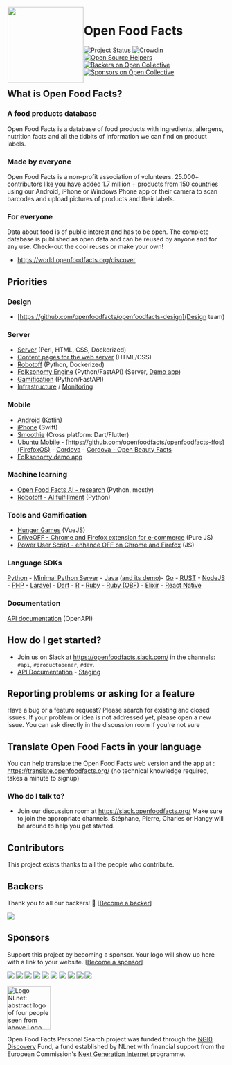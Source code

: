 <img height='175' src="https://static.openfoodfacts.org/images/svg/openfoodfacts-logo-en.svg" align="left" hspace="1" vspace="1">

# Open Food Facts

[![Project Status](http://opensource.box.com/badges/active.svg)](http://opensource.box.com/badges)
[![Crowdin](https://d322cqt584bo4o.cloudfront.net/openfoodfacts/localized.svg)](https://translate.openfoodfacts.org/)
[![Open Source Helpers](https://www.codetriage.com/openfoodfacts/openfoodfacts-server/badges/users.svg)](https://www.codetriage.com/openfoodfacts/openfoodfacts-server)
[![Backers on Open Collective](https://opencollective.com/openfoodfacts-server/backers/badge.svg)](#backers)
[![Sponsors on Open Collective](https://opencollective.com/openfoodfacts-server/sponsors/badge.svg)](#sponsors)


## What is Open Food Facts?

### A food products database

Open Food Facts is a database of food products with ingredients, allergens, nutrition facts and all the tidbits of information we can find on product labels.

### Made by everyone

Open Food Facts is a non-profit association of volunteers.
25.000+ contributors like you have added 1.7 million + products from 150 countries using our Android, iPhone or Windows Phone app or their camera to scan barcodes and upload pictures of products and their labels.

### For everyone

Data about food is of public interest and has to be open. The complete database is published as open data and can be reused by anyone and for any use. Check-out the cool reuses or make your own!

* <https://world.openfoodfacts.org/discover>

## Priorities
### Design
* [https://github.com/openfoodfacts/openfoodfacts-design](Design team)
### Server
* [Server](https://github.com/openfoodfacts/openfoodfacts-server) (Perl, HTML, CSS, Dockerized)
* [Content pages for the web server](https://github.com/openfoodfacts/openfoodfacts-web) (HTML/CSS)
* [Robotoff](https://github.com/openfoodfacts/robotoff) (Python, Dockerized)
* [Folksonomy Engine](https://github.com/openfoodfacts/folksonomy_api) (Python/FastAPI) (Server, [Demo app](https://github.com/openfoodfacts/folksonomy_mobile_experiment))
* [Gamification](https://github.com/openfoodfacts/openfoodfacts-events) (Python/FastAPI)
* [Infrastructure](https://github.com/openfoodfacts/openfoodfacts-infrastructure) / [Monitoring](https://github.com/openfoodfacts/openfoodfacts-monitoring)
### Mobile
* [Android](https://github.com/openfoodfacts/openfoodfacts-androidapp) (Kotlin)
* [iPhone](https://github.com/openfoodfacts/openfoodfacts-ios) (Swift)
* [Smoothie](https://github.com/openfoodfacts/smooth-app) (Cross platform: Dart/Flutter)
* [Ubuntu Mobile](https://github.com/openfoodfacts/openfoodfacts-ubuntu) - [https://github.com/openfoodfacts/openfoodfacts-ffos](FirefoxOS) - [Cordova](https://github.com/openfoodfacts/openfoodfacts-cordova-app) - [Cordova - Open Beauty Facts](https://github.com/openfoodfacts/openbeautyfacts-cordova-app)
* [Folksonomy demo app](https://github.com/openfoodfacts/folksonomy_mobile_experiment)
### Machine learning
* [Open Food Facts AI - research](https://github.com/openfoodfacts/openfoodfacts-ai) (Python, mostly)
* [Robotoff - AI fulfillment](https://github.com/openfoodfacts/robotoff) (Python)
### Tools and Gamification
* [Hunger Games](https://github.com/openfoodfacts/openfoodfacts-hungergames) (VueJS)
* [DriveOFF - Chrome and Firefox extension for e-commerce](https://github.com/openfoodfacts/DriveOFF) (Pure JS)
* [Power User Script - enhance OFF on Chrome and Firefox](https://github.com/openfoodfacts/power-user-script) (JS)
### Language SDKs
[Python](https://github.com/openfoodfacts/openfoodfacts-python) - [Minimal Python Server](https://github.com/openfoodfacts/openfoodfacts-apirestpython) - [Java](https://github.com/openfoodfacts/openfoodfacts-java) ([and its demo](https://github.com/openfoodfacts/openfoodfacts-java-demo))- [Go](https://github.com/openfoodfacts/openfoodfacts-go) - [RUST](https://github.com/openfoodfacts/openfoodfacts-rust) - [NodeJS](https://github.com/openfoodfacts/openfoodfacts-nodejs) - [PHP](https://github.com/openfoodfacts/openfoodfacts-php) - [Laravel](https://github.com/openfoodfacts/openfoodfacts-laravel) - [Dart](https://github.com/openfoodfacts/openfoodfacts-dart) - [R](https://github.com/openfoodfacts/r-dashboard) - [Ruby](https://github.com/openfoodfacts/openfoodfacts-ruby) - [Ruby (OBF)](https://github.com/openfoodfacts/openbeautyfacts-ruby) - [Elixir](https://github.com/openfoodfacts/openfoodfacts-elixir) - [React Native](https://github.com/openfoodfacts/openfoodfacts-react-native)

### Documentation
[API documentation](https://github.com/openfoodfacts/api-documentation) (OpenAPI)
## How do I get started?

* Join us on Slack at <https://openfoodfacts.slack.com/> in the channels: `#api`, `#productopener`, `#dev`.
* [API Documentation](https://openfoodfacts.github.io/api-documentation/) - [Staging](https://github.com/openfoodfacts/api-documentation-staging)

## Reporting problems or asking for a feature

Have a bug or a feature request? Please search for existing and closed issues. If your problem or idea is not addressed yet, please open a new issue. You can ask directly in the discussion room if you're not sure

## Translate Open Food Facts in your language

You can help translate the Open Food Facts web version and the app at :
<https://translate.openfoodfacts.org/> (no technical knowledge required, takes a minute to signup)


### Who do I talk to?

* Join our discussion room at <https://slack.openfoodfacts.org/> Make sure to join the appropriate channels. Stéphane, Pierre, Charles or Hangy will be around to help you get started.

## Contributors

This project exists thanks to all the people who contribute.


## Backers

Thank you to all our backers! 🙏 [[Become a backer](https://opencollective.com/openfoodfacts-server#backer)]

<a href="https://opencollective.com/openfoodfacts-server#backers" target="_blank"><img src="https://opencollective.com/openfoodfacts-server/backers.svg?width=890"></a>


## Sponsors

Support this project by becoming a sponsor. Your logo will show up here with a link to your website. [[Become a sponsor](https://opencollective.com/openfoodfacts-server#sponsor)]

<a href="https://opencollective.com/openfoodfacts-server/sponsor/0/website" target="_blank"><img src="https://opencollective.com/openfoodfacts-server/sponsor/0/avatar.svg"></a>
<a href="https://opencollective.com/openfoodfacts-server/sponsor/1/website" target="_blank"><img src="https://opencollective.com/openfoodfacts-server/sponsor/1/avatar.svg"></a>
<a href="https://opencollective.com/openfoodfacts-server/sponsor/2/website" target="_blank"><img src="https://opencollective.com/openfoodfacts-server/sponsor/2/avatar.svg"></a>
<a href="https://opencollective.com/openfoodfacts-server/sponsor/3/website" target="_blank"><img src="https://opencollective.com/openfoodfacts-server/sponsor/3/avatar.svg"></a>
<a href="https://opencollective.com/openfoodfacts-server/sponsor/4/website" target="_blank"><img src="https://opencollective.com/openfoodfacts-server/sponsor/4/avatar.svg"></a>
<a href="https://opencollective.com/openfoodfacts-server/sponsor/5/website" target="_blank"><img src="https://opencollective.com/openfoodfacts-server/sponsor/5/avatar.svg"></a>
<a href="https://opencollective.com/openfoodfacts-server/sponsor/6/website" target="_blank"><img src="https://opencollective.com/openfoodfacts-server/sponsor/6/avatar.svg"></a>
<a href="https://opencollective.com/openfoodfacts-server/sponsor/7/website" target="_blank"><img src="https://opencollective.com/openfoodfacts-server/sponsor/7/avatar.svg"></a>
<a href="https://opencollective.com/openfoodfacts-server/sponsor/8/website" target="_blank"><img src="https://opencollective.com/openfoodfacts-server/sponsor/8/avatar.svg"></a>
<a href="https://opencollective.com/openfoodfacts-server/sponsor/9/website" target="_blank"><img src="https://opencollective.com/openfoodfacts-server/sponsor/9/avatar.svg"></a>

<a href="https://nlnet.nl/"><img style="height:100px" src="https://static.openfoodfacts.org/images/misc/nlnet_logo.svg" alt="Logo NLnet: abstract logo of four people seen from above Logo NGI Zero: letterlogo shaped like a tag"></a>

Open Food Facts Personal Search project was funded through the <a href="https://nlnet.nl/discovery/">NGI0 Discovery</a> Fund,
a fund established by NLnet with financial support from the European Commission's <a href="https://ngi.eu">Next Generation Internet</a> programme.

